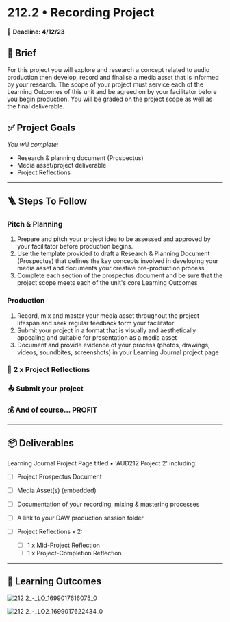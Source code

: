# 212.2 • Recording Project

📅 **Deadline: 4/12/23**

## 📌 Brief
For this project you will explore and research a concept related to audio production then develop, record and finalise a media asset that is informed by your research. The scope of your project must service each of the Learning Outcomes of this unit and be agreed on by your facilitator before you begin production. You will be graded on the project scope as well as the final deliverable.

## ✅ Project Goals
_You will complete:_
- Research & planning document (Prospectus)
- Media asset/project deliverable
- Project Reflections
- - -
## 🪜 Steps To Follow
### Pitch & Planning
1. Prepare and pitch your project idea to be assessed and approved by your facilitator before production begins.
2. Use the template provided to draft a Research & Planning Document (Prospectus) that defines the key concepts involved in developing your media asset and documents your creative pre-production process.
3. Complete each section of the prospectus document and be sure that the project scope meets each of the unit's core Learning Outcomes

### Production
1. Record, mix and master your media asset throughout the project lifespan and seek regular feedback form your facilitator
2. Submit your project in a format that is visually and aesthetically appealing and suitable for presentation as a media asset
3. Document and provide evidence of your process (photos, drawings, videos, soundbites, screenshots) in your Learning Journal project page
	
### 📝 **2 x Project Reflections**
### 📥 Submit your project
### 💰 And of course... PROFIT
- - -
## 📦 Deliverables
Learning Journal Project Page titled • 'AUD212 Project 2' including:
- [ ] Project Prospectus Document
- [ ] Media Asset(s) (embedded)
- [ ] Documentation of your recording, mixing & mastering processes
- [ ] A link to your DAW production session folder

- [ ] Project Reflections x 2:
	- [ ] 1 x Mid-Project Reflection
	- [ ] 1 x Project-Completion Reflection
- - -
## 🚩 Learning Outcomes
![212 2_-_LO_1699017616075_0](https://github.com/twistedlogicaudio/SAE-Studies/assets/148475331/3941995d-1f46-432e-a69d-e0aca2820b49)

![212 2_-_LO2_1699017622434_0](https://github.com/twistedlogicaudio/SAE-Studies/assets/148475331/0ea153e6-e30e-4d33-8a55-5db46c4f305a)
